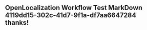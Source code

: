 <properties
ms.topic="hero-topic"
ms.test1="hero-topic"
ms.test2="test"/>

## OpenLocalization Workflow Test MarkDown 4119dd15-302c-41d7-9f1a-df7aa6647284 thanks!
